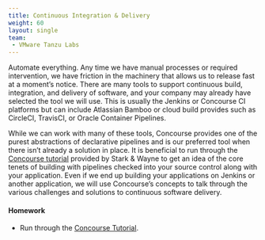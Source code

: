 ```yaml
---
title: Continuous Integration & Delivery
weight: 60
layout: single
team:
 - VMware Tanzu Labs
---
```


Automate everything. Any time we have manual processes or required intervention, we have friction in the machinery that allows us to release fast at a moment’s notice. There are many tools to support continuous build, integration, and delivery of software, and your company may already have selected the tool we will use. This is usually the Jenkins or Concourse CI platforms but can include Atlassian Bamboo or cloud build provides such as CircleCI, TravisCI, or Oracle Container Pipelines.

While we can work with many of these tools, Concourse provides one of the purest abstractions of declarative pipelines and is our preferred tool when there isn’t already a solution in place. It is beneficial to run through the [Concourse tutorial](https://concoursetutorial.com/) provided by Stark & Wayne to get an idea of the core tenets of building with pipelines checked into your source control along with your application. Even if we end up building your applications on Jenkins or another application, we will use Concourse’s concepts to talk through the various challenges and solutions to continuous software delivery.


#### Homework

- Run through the [Concourse Tutorial](https://concoursetutorial.com/).

